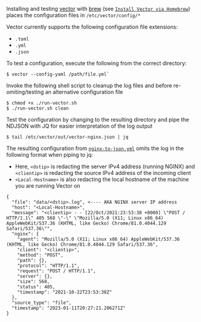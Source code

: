 Installing and testing [vector](https://vector.dev) with [brew](https://vector.dev/docs/setup/installation/package-managers/homebrew/) (see [`Install Vector via Homebrew`](https://assume-role-docs--vector-project.netlify.app/docs/setup/installation/package-managers/homebrew/)) places the configuration files in `/etc/vector/config/*`

Vector currently supports the following configuration file extensions:

* `.toml`
* `.yml`
* `.json`

To test a configuration, execute the following from the correct directory:

```
$ vector --config-yaml /path/file.yml`
```

Invoke the following shell script to cleanup the log files and before re-omiting/testing an alternative configuration file

```
$ chmod +x ./run-vector.sh
$ ./run-vector.sh clean
```

Test the configuration by changing to the resulting directory and pipe the NDJSON with JQ for easier interpretation of the log output

```
$ tail /etc/vector/out/vector-nginx.json | jq
```

The resulting configuration from [`nginx-to-json.yml`](https://github.com/GangGreenTemperTatum/vector/blob/main/config/nginx-to-json.yml) omits the log in the following format when piping to jq:

* Here, `<dstip>` is redacting the server IPv4 address (running NGINX) and `<clientip>` is redacting the source IPv4 address of the incoming client
* `<Local-Hostname>` is also redacting the local hostname of the machine you are running Vector on

```
{
  "file": "data/<dstip>.log", <---- AKA NGINX server IP address
  "host": "<Local-Hostname>",
  "message": "<clientip> - - [22/Oct/2021:23:53:38 +0000] \"POST / HTTP/1.1\" 405 568 \"-\" \"Mozilla/5.0 (X11; Linux x86_64) AppleWebKit/537.36 (KHTML, like Gecko) Chrome/81.0.4044.129 Safari/537.36\"",
  "nginx": {
    "agent": "Mozilla/5.0 (X11; Linux x86_64) AppleWebKit/537.36 (KHTML, like Gecko) Chrome/81.0.4044.129 Safari/537.36",
    "client": "<clientip>",
    "method": "POST",
    "path": {},
    "protocol": "HTTP/1.1",
    "request": "POST / HTTP/1.1",
    "server": {},
    "size": 568,
    "status": 405,
    "timestamp": "2021-10-22T23:53:38Z"
  },
  "source_type": "file",
  "timestamp": "2023-01-11T20:27:21.206271Z"
}
```
